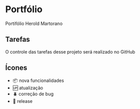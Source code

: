 # Portfólio

Portifólio Herold Martorano

## Tarefas

O controle das tarefas desse projeto será realizado no GitHub

## Ícones

- :package: nova funcionalidades
- :up: atualização
- :beetle: correção de bug
- :checkered_flag: release
